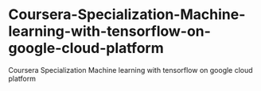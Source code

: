 # Coursera-Specialization-Machine-learning-with-tensorflow-on-google-cloud-platform
Coursera Specialization Machine learning with tensorflow on google cloud platform
